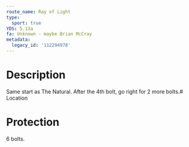 ```yaml
---
route_name: Ray of Light
type:
  sport: true
YDS: 5.13a
fa: Unknown - maybe Brian McCray
metadata:
  legacy_id: '112294978'
---
```

# Description
Same start as The Natural. After the 4th bolt, go right for 2 more bolts.# Location
# Protection
6 bolts.